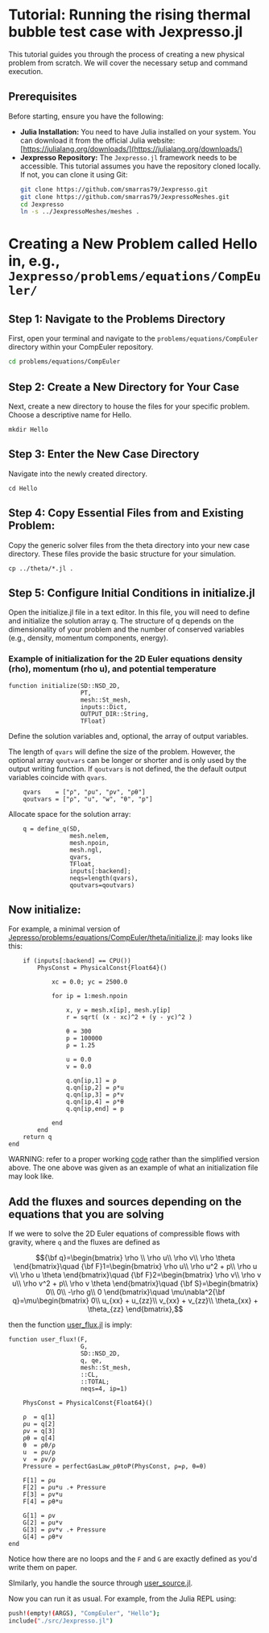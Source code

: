 # Tutorial: Running the rising thermal bubble test case with Jexpresso.jl

This tutorial guides you through the process of creating a new physical problem from scratch. We will cover the necessary setup and command execution.

## Prerequisites

Before starting, ensure you have the following:

* **Julia Installation:** You need to have Julia installed on your system. You can download it from the official Julia website: [https://julialang.org/downloads/](https://julialang.org/downloads/)
* **Jexpresso Repository:** The `Jexpresso.jl` framework needs to be accessible. This tutorial assumes you have the repository cloned locally. If not, you can clone it using Git:
    ```bash
    git clone https://github.com/smarras79/Jexpresso.git
    git clone https://github.com/smarras79/JexpressoMeshes.git
    cd Jexpresso
    ln -s ../JexpressoMeshes/meshes .
    ```

# Creating a New Problem called Hello in, e.g., ```Jexpresso/problems/equations/CompEuler/```

## Step 1: Navigate to the Problems Directory

First, open your terminal and navigate to the `problems/equations/CompEuler` directory within your CompEuler repository.

```bash
cd problems/equations/CompEuler
```

## Step 2: Create a New Directory for Your Case
Next, create a new directory to house the files for your specific problem. Choose a descriptive name for Hello.

```
mkdir Hello
```

## Step 3: Enter the New Case Directory
Navigate into the newly created directory.

```
cd Hello
```

## Step 4: Copy Essential Files from and Existing Problem:
Copy the generic solver files from the theta directory into your new case directory. These files provide the basic structure for your simulation.

```
cp ../theta/*.jl .
```

## Step 5: Configure Initial Conditions in initialize.jl
Open the initialize.jl file in a text editor. In this file, you will need to define and initialize the solution array q. The structure of q depends on the dimensionality of your problem and the number of conserved variables (e.g., density, momentum components, energy).

### Example of initialization for the 2D Euler equations density (rho), momentum (rho u), and potential temperature

```
function initialize(SD::NSD_2D, 
                    PT, 
                    mesh::St_mesh, 
                    inputs::Dict, 
                    OUTPUT_DIR::String, 
                    TFloat)
```

Define the solution variables and, optional, the array of output variables. 

The length of `qvars` will define the size of the problem. 
However, the optional array `qoutvars` can be longer or shorter and is only used by the output writing function.
If `qoutvars` is not defined, the the default output variables coincide with `qvars`.

```
    qvars    = ["ρ", "ρu", "ρv", "ρθ"]
    qoutvars = ["ρ", "u", "w", "θ", "p"]
```
Allocate space for the solution array:
```
    q = define_q(SD, 
                 mesh.nelem, 
                 mesh.npoin, 
                 mesh.ngl, 
                 qvars, 
                 TFloat, 
                 inputs[:backend]; 
                 neqs=length(qvars), 
                 qoutvars=qoutvars)
```

## Now initialize:

For example, a minimal version of [Jepresso/problems/equations/CompEuler/theta/initialize.jl](https://github.com/smarras79/Jexpresso/blob/master/problems/equations/CompEuler/theta/initialize.jl): may looks like this:

```
    if (inputs[:backend] == CPU())    
        PhysConst = PhysicalConst{Float64}()
        
            xc = 0.0; yc = 2500.0
        
            for ip = 1:mesh.npoin

                x, y = mesh.x[ip], mesh.y[ip]
                r = sqrt( (x - xc)^2 + (y - yc)^2 )
            
                θ = 300
                p = 100000
                ρ = 1.25

                u = 0.0
                v = 0.0

                q.qn[ip,1] = ρ
                q.qn[ip,2] = ρ*u
                q.qn[ip,3] = ρ*v
                q.qn[ip,4] = ρ*θ
                q.qn[ip,end] = p

            end
        end
    return q
end
```

WARNING: refer to a proper working [code](https://github.com/smarras79/Jexpresso/blob/master/problems/equations/CompEuler/theta/initialize.jl) rather than the simplified version above. The one above was given as an example of what an initialization file may look like.

## Add the fluxes and sources depending on the equations that you are solving

If we were to solve the 2D Euler equations of compressible flows with gravity, where `q` and the fluxes are defined as

$${\bf q}=\begin{bmatrix}
\rho \\
\rho u\\
\rho v\\
\rho \theta
\end{bmatrix}\quad {\bf F}1=\begin{bmatrix}
\rho u\\
\rho u^2 + p\\
\rho u v\\
\rho u \theta
\end{bmatrix}\quad {\bf F}2=\begin{bmatrix}
\rho v\\
\rho v u\\
\rho v^2 + p\\
\rho v \theta
\end{bmatrix}\quad {\bf S}=\begin{bmatrix}
0\\
0\\
-\rho g\\
0
\end{bmatrix}\quad \mu\nabla^2{\bf q}=\mu\begin{bmatrix}
0\\
u_{xx} + u_{zz}\\
v_{xx} + v_{zz}\\
\theta_{xx} + \theta_{zz}
\end{bmatrix},$$

then the function [user_flux.jl](https://github.com/smarras79/Jexpresso/blob/master/problems/equations/CompEuler/theta/user_flux.jl) is imply:

```
function user_flux!(F, 
                    G, 
                    SD::NSD_2D, 
                    q, qe,
                    mesh::St_mesh, 
                    ::CL, 
                    ::TOTAL; 
                    neqs=4, ip=1)

    PhysConst = PhysicalConst{Float64}()
    
    ρ  = q[1]
    ρu = q[2]
    ρv = q[3]
    ρθ = q[4]
    θ  = ρθ/ρ
    u  = ρu/ρ
    v  = ρv/ρ
    Pressure = perfectGasLaw_ρθtoP(PhysConst, ρ=ρ, θ=θ)
    
    F[1] = ρu
    F[2] = ρu*u .+ Pressure
    F[3] = ρv*u
    F[4] = ρθ*u

    G[1] = ρv
    G[2] = ρu*v
    G[3] = ρv*v .+ Pressure
    G[4] = ρθ*v
end
```
Notice how there are no loops and the `F` and `G` are exactly defined as you'd write them on paper.

SImilarly, you handle the source through [user_source.jl](https://github.com/smarras79/Jexpresso/blob/master/problems/equations/CompEuler/theta/user_source.jl).

Now you can run it as usual. For example, from the Julia REPL using:

```bash
push!(empty!(ARGS), "CompEuler", "Hello");
include("./src/Jexpresso.jl")
```


